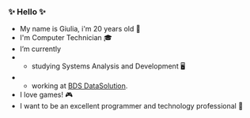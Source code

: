 ### ✨ Hello ✨
- My name is Giulia, i'm 20 years old 🌸
- I'm Computer Technician 🎓
- I’m currently
- - studying Systems Analysis and Development 🖥️
- - working at <a href="https://www.bdsdatasolution.com.br/" target="_blank">BDS DataSolution</a>.
- I love games! 🎮
- I want to be an excellent programmer and technology professional 👾

<!--
**massonigiulia/massonigiulia** is a ✨ _special_ ✨ repository because its `README.md` (this file) appears on your GitHub profile.
-->
